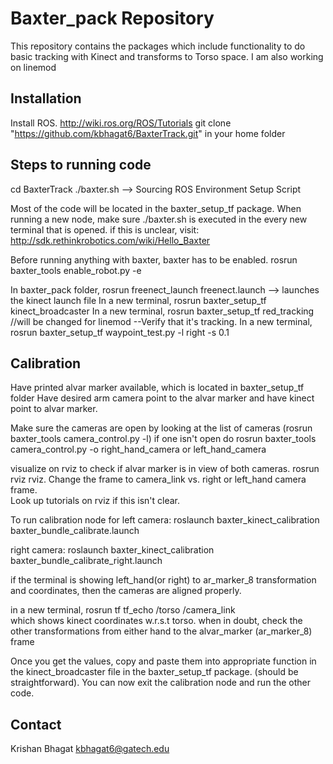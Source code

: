 # Baxter_pack Repository

This repository contains the packages which include functionality to do basic tracking with Kinect and transforms to Torso space. I am also working on 
linemod


## Installation
Install ROS.  http://wiki.ros.org/ROS/Tutorials
git clone "https://github.com/kbhagat6/BaxterTrack.git"  in your home folder




## Steps to running code

cd BaxterTrack
./baxter.sh       --> Sourcing ROS Environment Setup Script

Most of the code will be located in the baxter_setup_tf package. When running a new node, make sure ./baxter.sh is executed in the every new terminal 
that is opened. if this is unclear, visit: http://sdk.rethinkrobotics.com/wiki/Hello_Baxter 

Before running anything with baxter, baxter has to be enabled. 
rosrun baxter_tools enable_robot.py -e




In baxter_pack folder, rosrun freenect_launch freenect.launch   --> launches the kinect launch file
In a new terminal,  rosrun baxter_setup_tf kinect_broadcaster
In a new terminal,  rosrun baxter_setup_tf red_tracking    //will be changed for linemod
--Verify that it's tracking. 
In a new terminal,  rosrun baxter_setup_tf waypoint_test.py -l right -s 0.1 



## Calibration
Have printed alvar marker available, which is located in baxter_setup_tf folder
Have desired arm camera point to the alvar marker and have kinect point to alvar marker. 

Make sure the cameras are open by looking at the list of cameras  (rosrun baxter_tools camera_control.py -l)  if one isn't open do rosrun baxter_tools camera_control.py -o right_hand_camera    or left_hand_camera

visualize on rviz to check if alvar marker is in view of both cameras. 
rosrun rviz rviz.  Change the frame to camera_link vs. right or left_hand camera frame.  
Look up tutorials on rviz if this isn't clear.  

To run calibration node for left camera: 
roslaunch baxter_kinect_calibration baxter_bundle_calibrate.launch

right camera:
roslaunch baxter_kinect_calibration baxter_bundle_calibrate_right.launch

if the terminal is showing left_hand(or right) to ar_marker_8 transformation and coordinates, then the cameras are aligned properly. 

in a new terminal, rosrun tf tf_echo /torso /camera_link  
which shows kinect coordinates w.r.s.t torso. 
when in doubt, check the other transformations from either hand to the alvar_marker (ar_marker_8) frame

Once you get the values, copy and paste them into appropriate function in the kinect_broadcaster file in the baxter_setup_tf package. (should be straightforward). 
You can now exit the calibration node and run the other code. 





## Contact

Krishan Bhagat
kbhagat6@gatech.edu
